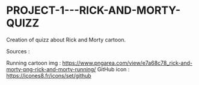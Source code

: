 # PROJECT-1---RICK-AND-MORTY-QUIZZ


Creation of quizz about Rick and Morty cartoon.


Sources : 

Running cartoon img : https://www.pngarea.com/view/e7a68c78_rick-and-morty-png-rick-and-morty-running/
GitHub icon : https://icones8.fr/icons/set/github


